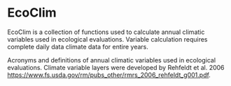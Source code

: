 # EcoClim

EcoClim is a collection of functions used to calculate annual climatic variables used in ecological evaluations.  Variable calculation requires complete daily data climate data for entire years.  

Acronyms and definitions of annual climatic variables used in ecological evaluations. Climate variable layers were developed by Rehfeldt et al. 2006 <https://www.fs.usda.gov/rm/pubs_other/rmrs_2006_rehfeldt_g001.pdf>. 